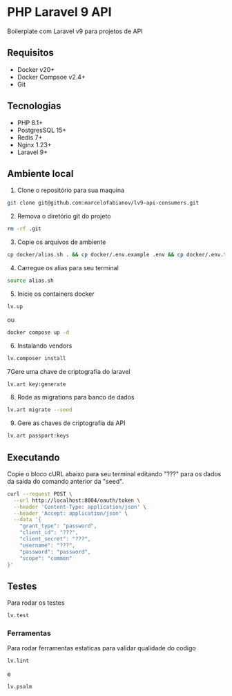 # PHP Laravel 9 API

Boilerplate com Laravel v9 para projetos de API

## Requisitos

- Docker v20+
- Docker Compsoe v2.4+
- Git

## Tecnologias

- PHP 8.1+
- PostgresSQL 15+
- Redis 7+
- Nginx 1.23+
- Laravel 9+

## Ambiente local

1. Clone o repositório para sua maquina

```bash
git clone git@github.com:marcelofabianov/lv9-api-consumers.git
```

2. Remova o diretório git do projeto

```bash
rm -rf .git
```

3. Copie os arquivos de ambiente

```bash
cp docker/alias.sh . && cp docker/.env.example .env && cp docker/.env.testing . && cp docker/local/docker-compose.yml .
```

4. Carregue os alias para seu terminal

```bash
source alias.sh
```

5. Inicie os containers docker

```bash
lv.up
```

ou

```bash
docker compose up -d
```

6. Instalando vendors

```bash
lv.composer install
```

7Gere uma chave de criptografia do laravel

```bash
lv.art key:generate
```

8. Rode as migrations para banco de dados

```bash
lv.art migrate --seed
```

9. Gere as chaves de criptografia da API

```bash
lv.art passport:keys
```

## Executando 

Copie o bloco cURL abaixo para seu terminal editando "???" para os dados da saida do comando anterior da "seed".

```bash
curl --request POST \
  --url http://localhost:8004/oauth/token \
  --header 'Content-Type: application/json' \
  --header 'Accept: application/json' \
  --data '{
    "grant_type": "password",
    "client_id": "???",
    "client_secret": "???",
    "username": "???",
    "password": "password",
    "scope": "common"
}'
```

## Testes

Para rodar os testes

```bash
lv.test
```

### Ferramentas

Para rodar ferramentas estaticas para validar qualidade do codigo

```bash
lv.lint
```

e

```bash
lv.psalm
```
